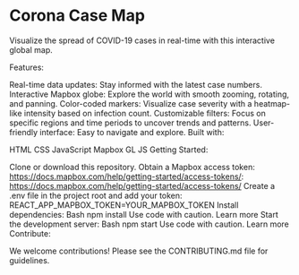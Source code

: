 # Corona Case Map

Visualize the spread of COVID-19 cases in real-time with this interactive global map.

Features:

Real-time data updates: Stay informed with the latest case numbers.
Interactive Mapbox globe: Explore the world with smooth zooming, rotating, and panning.
Color-coded markers: Visualize case severity with a heatmap-like intensity based on infection count.
Customizable filters: Focus on specific regions and time periods to uncover trends and patterns.
User-friendly interface: Easy to navigate and explore.
Built with:

HTML
CSS
JavaScript
Mapbox GL JS
Getting Started:

Clone or download this repository.
Obtain a Mapbox access token: https://docs.mapbox.com/help/getting-started/access-tokens/: https://docs.mapbox.com/help/getting-started/access-tokens/
Create a .env file in the project root and add your token:
REACT_APP_MAPBOX_TOKEN=YOUR_MAPBOX_TOKEN
Install dependencies:
Bash
npm install
Use code with caution. Learn more
Start the development server:
Bash
npm start
Use code with caution. Learn more
Contribute:

We welcome contributions! Please see the CONTRIBUTING.md file for guidelines.
